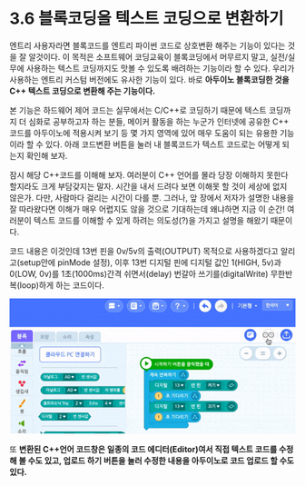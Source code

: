 # 3.6 블록코딩을 텍스트 코딩으로 변환하기

엔트리 사용자라면 블록코드를 엔트리 파이썬 코드로 상호변환 해주는 기능이 있다는 것을 잘 알것이다. 이 목적은 소프트웨어 코딩교육이 블록코딩에서 머무르지 말고, 실전/실무에 사용하는 텍스트 코딩까지도 맛볼 수 있도록 배려하는 기능이라 할 수 있다. 우리가 사용하는 엔트리 커스텀 버전에도 유사한 기능이 있다. 바로 **아두이노 블록코딩한 것을 C++ 텍스트 코딩으로 변환해 주는 기능이다.**

본 기능은 하드웨어 제어 코드는 실무에서는 C/C++로 코딩하기 때문에 텍스트 코딩까지 더 심화로 공부하고자 하는 분들, 메이커 활동을 하는 누군가 인터넷에 공유한 C++ 코드를 아두이노에 적용시켜 보기 등 몇 가지 영역에 있어 매우 도움이 되는 유용한 기능이라 할 수 있다. 아래 코드변환 버튼을 눌러 내 블록코드가 텍스트 코드로는 어떻게 되는지 확인해 보자.

잠시 해당 C++코드를 이해해 보자. 여러분이 C++ 언어를 몰라 당장 이해하지 못한다 할지라도 크게 부담갖지는 말자. 시간을 내서 드려다 보면 이해못 할 것이 세상에 없지 않은가. 다만, 사람마다 걸리는 시간이 다를 뿐. 그러나, 앞 장에서 저자가 설명한 내용을 잘 따라왔다면 이해가 매우 어렵지도 않을 것으로 기대하는데 왜냐하면 지금 이 순간! 여러분이 텍스트 코드를 이해할 수 있게 하려는 의도성\(?\)을 가지고 설명을 해왔기 때문이다.

코드 내용은 이것인데 13번 핀을 0v/5v의 출력\(OUTPUT\) 목적으로 사용하겠다고 알리고\(setup안에 pinMode 설정\), 이후 13번 디지털 핀에 디지털 값인 1\(HIGH, 5v\)과 0\(LOW, 0v\)를 1초\(1000ms\)간격 쉬면서\(delay\) 번갈아 쓰기를\(digitalWrite\) 무한반복\(loop\)하게 하는 코드이다. 

![](../.gitbook/assets/arduino_transform.gif)

또 **변환된 C++언어 코드창은 일종의 코드 에디터\(Editor\)여서 직접 텍스트 코드를 수정해 볼 수도 있고, 업로드 하기 버튼을 눌러 수정한 내용을 아두이노로 코드 업로드 할 수도 있다.** 

